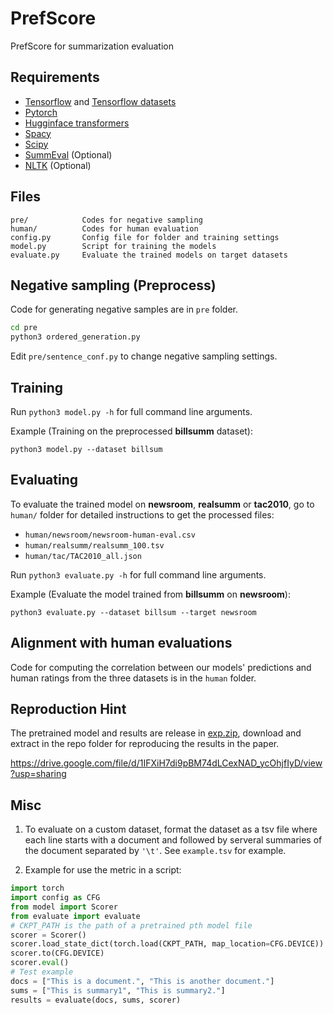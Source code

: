 # PrefScore
PrefScore for summarization evaluation

## Requirements

- [Tensorflow](https://www.tensorflow.org/) and [Tensorflow datasets](https://www.tensorflow.org/datasets/)
- [Pytorch](https://pytorch.org/)
- [Hugginface transformers](https://huggingface.co/docs/transformers/index)
- [Spacy](https://spacy.io/)
- [Scipy](https://scipy.org/)
- [SummEval](https://github.com/Yale-LILY/SummEval) (Optional)
- [NLTK](https://www.nltk.org/) (Optional)

## Files
```
pre/            Codes for negative sampling
human/          Codes for human evaluation
config.py       Config file for folder and training settings
model.py        Script for training the models
evaluate.py     Evaluate the trained models on target datasets 
```

## Negative sampling (Preprocess)
Code for generating negative samples are in `pre` folder. 

```bash
cd pre
python3 ordered_generation.py  
```
Edit ``pre/sentence_conf.py`` to change negative sampling settings. 

## Training
Run ``python3 model.py -h`` for full command line arguments. 

Example (Training on the preprocessed **billsumm** dataset):
```
python3 model.py --dataset billsum
```

## Evaluating 
To evaluate the trained model on **newsroom**, **realsumm** or **tac2010**, go to ``human/`` folder for detailed instructions to get the processed files:
- ``human/newsroom/newsroom-human-eval.csv``
- ``human/realsumm/realsumm_100.tsv``
- ``human/tac/TAC2010_all.json``

Run ``python3 evaluate.py -h`` for full command line arguments. 

Example (Evaluate the model trained from **billsumm** on **newsroom**):
```
python3 evaluate.py --dataset billsum --target newsroom
```

## Alignment with human evaluations 

Code for computing the correlation between our models' predictions and human ratings from the three datasets is in the `human` folder. 

## Reproduction Hint
The pretrained model and results are release in [exp.zip](https://drive.google.com/file/d/1IFXiH7di9pBM74dLCexNAD_ycOhjfIyD/view?usp=sharing), download and extract in the repo folder for reproducing the results in the paper.

https://drive.google.com/file/d/1IFXiH7di9pBM74dLCexNAD_ycOhjfIyD/view?usp=sharing

## Misc
1. To evaluate on a custom dataset, format the dataset as a tsv file where each line starts with a document and followed by serveral summaries of the document separated by ``'\t'``. See ``example.tsv`` for example.

2. Example for use the metric in a script:
```python
import torch
import config as CFG
from model import Scorer
from evaluate import evaluate
# CKPT_PATH is the path of a pretrained pth model file
scorer = Scorer()
scorer.load_state_dict(torch.load(CKPT_PATH, map_location=CFG.DEVICE))
scorer.to(CFG.DEVICE)
scorer.eval() 
# Test example
docs = ["This is a document.", "This is another document."]
sums = ["This is summary1", "This is summary2."]
results = evaluate(docs, sums, scorer)
```